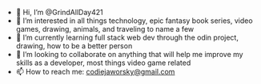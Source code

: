 - 👋 Hi, I’m @GrindAllDay421
- 👀 I’m interested in all things technology, epic fantasy book series, video games, drawing, animals, and traveling to name a few
- 🌱 I’m currently learning full stack web dev through the odin project, drawing, how to be a better person
- 💞️ I’m looking to collaborate on anything that will help me improve my skills as a developer, most things video game related
- 📫 How to reach me: codiejaworsky@gmail.com
